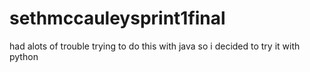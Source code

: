 # sethmccauleysprint1final
had alots of trouble trying to do this with java so i decided to try it with python
